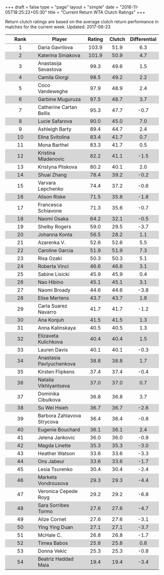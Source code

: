 +++
draft = false
type = "page" 
layout = "simple"
date = "2016-11-05T18:25:22+05:30"
title = "Current Return WTA Clutch Ratings"
+++


Return clutch ratings are based on the average clutch return performance in matches for the current week. Updated: 2017-06-23


<table class='gmisc_table' style='border-collapse: collapse; margin-top: 1em; margin-bottom: 1em;' >
<thead>
<tr>
<th style='border-bottom: 1px solid grey; border-top: 2px solid grey; text-align: center;'>Rank</th>
<th style='border-bottom: 1px solid grey; border-top: 2px solid grey; text-align: center;'>Player</th>
<th style='border-bottom: 1px solid grey; border-top: 2px solid grey; text-align: center;'>Rating</th>
<th style='border-bottom: 1px solid grey; border-top: 2px solid grey; text-align: center;'>Clutch</th>
<th style='border-bottom: 1px solid grey; border-top: 2px solid grey; text-align: center;'>Differential</th>
</tr>
</thead>
<tbody>
<tr>
<td style='width:40%; text-align: center;'>1</td>
<td style='width:40%; text-align: left;'>Daria Gavrilova</td>
<td style='width:40%; text-align: center;'>103.9</td>
<td style='width:40%; text-align: center;'>51.9</td>
<td style='width:40%; text-align: center;'>6.3</td>
</tr>
<tr style='background-color: #d6d6d6;'>
<td style='width:40%; background-color: #d6d6d6; text-align: center;'>2</td>
<td style='width:40%; background-color: #d6d6d6; text-align: left;'>Katerina Siniakova</td>
<td style='width:40%; background-color: #d6d6d6; text-align: center;'>101.9</td>
<td style='width:40%; background-color: #d6d6d6; text-align: center;'>50.9</td>
<td style='width:40%; background-color: #d6d6d6; text-align: center;'>4.7</td>
</tr>
<tr>
<td style='width:40%; text-align: center;'>3</td>
<td style='width:40%; text-align: left;'>Anastasija Sevastova</td>
<td style='width:40%; text-align: center;'>99.3</td>
<td style='width:40%; text-align: center;'>49.6</td>
<td style='width:40%; text-align: center;'>1.5</td>
</tr>
<tr style='background-color: #d6d6d6;'>
<td style='width:40%; background-color: #d6d6d6; text-align: center;'>4</td>
<td style='width:40%; background-color: #d6d6d6; text-align: left;'>Camila Giorgi</td>
<td style='width:40%; background-color: #d6d6d6; text-align: center;'>98.5</td>
<td style='width:40%; background-color: #d6d6d6; text-align: center;'>49.2</td>
<td style='width:40%; background-color: #d6d6d6; text-align: center;'>2.2</td>
</tr>
<tr>
<td style='width:40%; text-align: center;'>5</td>
<td style='width:40%; text-align: left;'>Coco Vandeweghe</td>
<td style='width:40%; text-align: center;'>97.9</td>
<td style='width:40%; text-align: center;'>48.9</td>
<td style='width:40%; text-align: center;'>2.4</td>
</tr>
<tr style='background-color: #d6d6d6;'>
<td style='width:40%; background-color: #d6d6d6; text-align: center;'>6</td>
<td style='width:40%; background-color: #d6d6d6; text-align: left;'>Garbine Muguruza</td>
<td style='width:40%; background-color: #d6d6d6; text-align: center;'>97.5</td>
<td style='width:40%; background-color: #d6d6d6; text-align: center;'>48.7</td>
<td style='width:40%; background-color: #d6d6d6; text-align: center;'>3.7</td>
</tr>
<tr>
<td style='width:40%; text-align: center;'>7</td>
<td style='width:40%; text-align: left;'>Catherine Cartan Bellis</td>
<td style='width:40%; text-align: center;'>95.3</td>
<td style='width:40%; text-align: center;'>47.7</td>
<td style='width:40%; text-align: center;'>-0.7</td>
</tr>
<tr style='background-color: #d6d6d6;'>
<td style='width:40%; background-color: #d6d6d6; text-align: center;'>8</td>
<td style='width:40%; background-color: #d6d6d6; text-align: left;'>Lucie Safarova</td>
<td style='width:40%; background-color: #d6d6d6; text-align: center;'>90.0</td>
<td style='width:40%; background-color: #d6d6d6; text-align: center;'>45.0</td>
<td style='width:40%; background-color: #d6d6d6; text-align: center;'>7.0</td>
</tr>
<tr>
<td style='width:40%; text-align: center;'>9</td>
<td style='width:40%; text-align: left;'>Ashleigh Barty</td>
<td style='width:40%; text-align: center;'>89.4</td>
<td style='width:40%; text-align: center;'>44.7</td>
<td style='width:40%; text-align: center;'>2.4</td>
</tr>
<tr style='background-color: #d6d6d6;'>
<td style='width:40%; background-color: #d6d6d6; text-align: center;'>10</td>
<td style='width:40%; background-color: #d6d6d6; text-align: left;'>Elina Svitolina</td>
<td style='width:40%; background-color: #d6d6d6; text-align: center;'>83.4</td>
<td style='width:40%; background-color: #d6d6d6; text-align: center;'>41.7</td>
<td style='width:40%; background-color: #d6d6d6; text-align: center;'>0.7</td>
</tr>
<tr>
<td style='width:40%; text-align: center;'>11</td>
<td style='width:40%; text-align: left;'>Mona Barthel</td>
<td style='width:40%; text-align: center;'>83.3</td>
<td style='width:40%; text-align: center;'>41.7</td>
<td style='width:40%; text-align: center;'>0.5</td>
</tr>
<tr style='background-color: #d6d6d6;'>
<td style='width:40%; background-color: #d6d6d6; text-align: center;'>12</td>
<td style='width:40%; background-color: #d6d6d6; text-align: left;'>Kristina Mladenovic</td>
<td style='width:40%; background-color: #d6d6d6; text-align: center;'>82.2</td>
<td style='width:40%; background-color: #d6d6d6; text-align: center;'>41.1</td>
<td style='width:40%; background-color: #d6d6d6; text-align: center;'>-1.5</td>
</tr>
<tr>
<td style='width:40%; text-align: center;'>13</td>
<td style='width:40%; text-align: left;'>Kristyna Pliskova</td>
<td style='width:40%; text-align: center;'>80.2</td>
<td style='width:40%; text-align: center;'>40.1</td>
<td style='width:40%; text-align: center;'>2.0</td>
</tr>
<tr style='background-color: #d6d6d6;'>
<td style='width:40%; background-color: #d6d6d6; text-align: center;'>14</td>
<td style='width:40%; background-color: #d6d6d6; text-align: left;'>Shuai Zhang</td>
<td style='width:40%; background-color: #d6d6d6; text-align: center;'>78.4</td>
<td style='width:40%; background-color: #d6d6d6; text-align: center;'>39.2</td>
<td style='width:40%; background-color: #d6d6d6; text-align: center;'>-0.2</td>
</tr>
<tr>
<td style='width:40%; text-align: center;'>15</td>
<td style='width:40%; text-align: left;'>Varvara Lepchenko</td>
<td style='width:40%; text-align: center;'>74.4</td>
<td style='width:40%; text-align: center;'>37.2</td>
<td style='width:40%; text-align: center;'>-0.6</td>
</tr>
<tr style='background-color: #d6d6d6;'>
<td style='width:40%; background-color: #d6d6d6; text-align: center;'>16</td>
<td style='width:40%; background-color: #d6d6d6; text-align: left;'>Alison Riske</td>
<td style='width:40%; background-color: #d6d6d6; text-align: center;'>71.5</td>
<td style='width:40%; background-color: #d6d6d6; text-align: center;'>35.8</td>
<td style='width:40%; background-color: #d6d6d6; text-align: center;'>-1.8</td>
</tr>
<tr>
<td style='width:40%; text-align: center;'>17</td>
<td style='width:40%; text-align: left;'>Francesca Schiavone</td>
<td style='width:40%; text-align: center;'>71.3</td>
<td style='width:40%; text-align: center;'>35.6</td>
<td style='width:40%; text-align: center;'>-0.7</td>
</tr>
<tr style='background-color: #d6d6d6;'>
<td style='width:40%; background-color: #d6d6d6; text-align: center;'>18</td>
<td style='width:40%; background-color: #d6d6d6; text-align: left;'>Naomi Osaka</td>
<td style='width:40%; background-color: #d6d6d6; text-align: center;'>64.2</td>
<td style='width:40%; background-color: #d6d6d6; text-align: center;'>32.1</td>
<td style='width:40%; background-color: #d6d6d6; text-align: center;'>-0.5</td>
</tr>
<tr>
<td style='width:40%; text-align: center;'>19</td>
<td style='width:40%; text-align: left;'>Shelby Rogers</td>
<td style='width:40%; text-align: center;'>59.0</td>
<td style='width:40%; text-align: center;'>29.5</td>
<td style='width:40%; text-align: center;'>-3.7</td>
</tr>
<tr style='background-color: #d6d6d6;'>
<td style='width:40%; background-color: #d6d6d6; text-align: center;'>20</td>
<td style='width:40%; background-color: #d6d6d6; text-align: left;'>Johanna Konta</td>
<td style='width:40%; background-color: #d6d6d6; text-align: center;'>56.5</td>
<td style='width:40%; background-color: #d6d6d6; text-align: center;'>28.2</td>
<td style='width:40%; background-color: #d6d6d6; text-align: center;'>1.1</td>
</tr>
<tr>
<td style='width:40%; text-align: center;'>21</td>
<td style='width:40%; text-align: left;'>Azarenka V.</td>
<td style='width:40%; text-align: center;'>52.6</td>
<td style='width:40%; text-align: center;'>52.6</td>
<td style='width:40%; text-align: center;'>5.5</td>
</tr>
<tr style='background-color: #d6d6d6;'>
<td style='width:40%; background-color: #d6d6d6; text-align: center;'>22</td>
<td style='width:40%; background-color: #d6d6d6; text-align: left;'>Caroline Garcia</td>
<td style='width:40%; background-color: #d6d6d6; text-align: center;'>51.9</td>
<td style='width:40%; background-color: #d6d6d6; text-align: center;'>51.9</td>
<td style='width:40%; background-color: #d6d6d6; text-align: center;'>7.3</td>
</tr>
<tr>
<td style='width:40%; text-align: center;'>23</td>
<td style='width:40%; text-align: left;'>Risa Ozaki</td>
<td style='width:40%; text-align: center;'>50.3</td>
<td style='width:40%; text-align: center;'>50.3</td>
<td style='width:40%; text-align: center;'>5.1</td>
</tr>
<tr style='background-color: #d6d6d6;'>
<td style='width:40%; background-color: #d6d6d6; text-align: center;'>24</td>
<td style='width:40%; background-color: #d6d6d6; text-align: left;'>Roberta Vinci</td>
<td style='width:40%; background-color: #d6d6d6; text-align: center;'>46.6</td>
<td style='width:40%; background-color: #d6d6d6; text-align: center;'>46.6</td>
<td style='width:40%; background-color: #d6d6d6; text-align: center;'>3.1</td>
</tr>
<tr>
<td style='width:40%; text-align: center;'>25</td>
<td style='width:40%; text-align: left;'>Sabine Lisicki</td>
<td style='width:40%; text-align: center;'>45.9</td>
<td style='width:40%; text-align: center;'>45.9</td>
<td style='width:40%; text-align: center;'>0.4</td>
</tr>
<tr style='background-color: #d6d6d6;'>
<td style='width:40%; background-color: #d6d6d6; text-align: center;'>26</td>
<td style='width:40%; background-color: #d6d6d6; text-align: left;'>Nao Hibino</td>
<td style='width:40%; background-color: #d6d6d6; text-align: center;'>45.1</td>
<td style='width:40%; background-color: #d6d6d6; text-align: center;'>45.1</td>
<td style='width:40%; background-color: #d6d6d6; text-align: center;'>3.1</td>
</tr>
<tr>
<td style='width:40%; text-align: center;'>27</td>
<td style='width:40%; text-align: left;'>Naomi Broady</td>
<td style='width:40%; text-align: center;'>44.6</td>
<td style='width:40%; text-align: center;'>44.6</td>
<td style='width:40%; text-align: center;'>-3.8</td>
</tr>
<tr style='background-color: #d6d6d6;'>
<td style='width:40%; background-color: #d6d6d6; text-align: center;'>28</td>
<td style='width:40%; background-color: #d6d6d6; text-align: left;'>Elise Mertens</td>
<td style='width:40%; background-color: #d6d6d6; text-align: center;'>43.7</td>
<td style='width:40%; background-color: #d6d6d6; text-align: center;'>43.7</td>
<td style='width:40%; background-color: #d6d6d6; text-align: center;'>1.8</td>
</tr>
<tr>
<td style='width:40%; text-align: center;'>29</td>
<td style='width:40%; text-align: left;'>Carla Suarez Navarro</td>
<td style='width:40%; text-align: center;'>41.7</td>
<td style='width:40%; text-align: center;'>41.7</td>
<td style='width:40%; text-align: center;'>-1.2</td>
</tr>
<tr style='background-color: #d6d6d6;'>
<td style='width:40%; background-color: #d6d6d6; text-align: center;'>30</td>
<td style='width:40%; background-color: #d6d6d6; text-align: left;'>Ana Konjuh</td>
<td style='width:40%; background-color: #d6d6d6; text-align: center;'>41.5</td>
<td style='width:40%; background-color: #d6d6d6; text-align: center;'>41.5</td>
<td style='width:40%; background-color: #d6d6d6; text-align: center;'>1.3</td>
</tr>
<tr>
<td style='width:40%; text-align: center;'>31</td>
<td style='width:40%; text-align: left;'>Anna Kalinskaya</td>
<td style='width:40%; text-align: center;'>40.5</td>
<td style='width:40%; text-align: center;'>40.5</td>
<td style='width:40%; text-align: center;'>1.3</td>
</tr>
<tr style='background-color: #d6d6d6;'>
<td style='width:40%; background-color: #d6d6d6; text-align: center;'>32</td>
<td style='width:40%; background-color: #d6d6d6; text-align: left;'>Elizaveta Kulichkova</td>
<td style='width:40%; background-color: #d6d6d6; text-align: center;'>40.4</td>
<td style='width:40%; background-color: #d6d6d6; text-align: center;'>40.4</td>
<td style='width:40%; background-color: #d6d6d6; text-align: center;'>1.5</td>
</tr>
<tr>
<td style='width:40%; text-align: center;'>33</td>
<td style='width:40%; text-align: left;'>Lauren Davis</td>
<td style='width:40%; text-align: center;'>40.1</td>
<td style='width:40%; text-align: center;'>40.1</td>
<td style='width:40%; text-align: center;'>-0.3</td>
</tr>
<tr style='background-color: #d6d6d6;'>
<td style='width:40%; background-color: #d6d6d6; text-align: center;'>34</td>
<td style='width:40%; background-color: #d6d6d6; text-align: left;'>Anastasia Pavlyuchenkova</td>
<td style='width:40%; background-color: #d6d6d6; text-align: center;'>38.8</td>
<td style='width:40%; background-color: #d6d6d6; text-align: center;'>38.8</td>
<td style='width:40%; background-color: #d6d6d6; text-align: center;'>1.7</td>
</tr>
<tr>
<td style='width:40%; text-align: center;'>35</td>
<td style='width:40%; text-align: left;'>Kirsten Flipkens</td>
<td style='width:40%; text-align: center;'>37.4</td>
<td style='width:40%; text-align: center;'>37.4</td>
<td style='width:40%; text-align: center;'>-0.4</td>
</tr>
<tr style='background-color: #d6d6d6;'>
<td style='width:40%; background-color: #d6d6d6; text-align: center;'>36</td>
<td style='width:40%; background-color: #d6d6d6; text-align: left;'>Natalia Vikhlyantseva</td>
<td style='width:40%; background-color: #d6d6d6; text-align: center;'>37.0</td>
<td style='width:40%; background-color: #d6d6d6; text-align: center;'>37.0</td>
<td style='width:40%; background-color: #d6d6d6; text-align: center;'>0.7</td>
</tr>
<tr>
<td style='width:40%; text-align: center;'>37</td>
<td style='width:40%; text-align: left;'>Dominika Cibulkova</td>
<td style='width:40%; text-align: center;'>36.8</td>
<td style='width:40%; text-align: center;'>36.8</td>
<td style='width:40%; text-align: center;'>3.7</td>
</tr>
<tr style='background-color: #d6d6d6;'>
<td style='width:40%; background-color: #d6d6d6; text-align: center;'>38</td>
<td style='width:40%; background-color: #d6d6d6; text-align: left;'>Su Wei Hsieh</td>
<td style='width:40%; background-color: #d6d6d6; text-align: center;'>36.7</td>
<td style='width:40%; background-color: #d6d6d6; text-align: center;'>36.7</td>
<td style='width:40%; background-color: #d6d6d6; text-align: center;'>-2.6</td>
</tr>
<tr>
<td style='width:40%; text-align: center;'>39</td>
<td style='width:40%; text-align: left;'>Barbora Zahlavova Strycova</td>
<td style='width:40%; text-align: center;'>36.4</td>
<td style='width:40%; text-align: center;'>36.4</td>
<td style='width:40%; text-align: center;'>-0.8</td>
</tr>
<tr style='background-color: #d6d6d6;'>
<td style='width:40%; background-color: #d6d6d6; text-align: center;'>40</td>
<td style='width:40%; background-color: #d6d6d6; text-align: left;'>Eugenie Bouchard</td>
<td style='width:40%; background-color: #d6d6d6; text-align: center;'>36.1</td>
<td style='width:40%; background-color: #d6d6d6; text-align: center;'>36.1</td>
<td style='width:40%; background-color: #d6d6d6; text-align: center;'>2.4</td>
</tr>
<tr>
<td style='width:40%; text-align: center;'>41</td>
<td style='width:40%; text-align: left;'>Jelena Jankovic</td>
<td style='width:40%; text-align: center;'>36.0</td>
<td style='width:40%; text-align: center;'>36.0</td>
<td style='width:40%; text-align: center;'>-0.9</td>
</tr>
<tr style='background-color: #d6d6d6;'>
<td style='width:40%; background-color: #d6d6d6; text-align: center;'>42</td>
<td style='width:40%; background-color: #d6d6d6; text-align: left;'>Magda Linette</td>
<td style='width:40%; background-color: #d6d6d6; text-align: center;'>35.3</td>
<td style='width:40%; background-color: #d6d6d6; text-align: center;'>35.3</td>
<td style='width:40%; background-color: #d6d6d6; text-align: center;'>-3.0</td>
</tr>
<tr>
<td style='width:40%; text-align: center;'>43</td>
<td style='width:40%; text-align: left;'>Heather Watson</td>
<td style='width:40%; text-align: center;'>33.6</td>
<td style='width:40%; text-align: center;'>33.6</td>
<td style='width:40%; text-align: center;'>-3.3</td>
</tr>
<tr style='background-color: #d6d6d6;'>
<td style='width:40%; background-color: #d6d6d6; text-align: center;'>44</td>
<td style='width:40%; background-color: #d6d6d6; text-align: left;'>Ons Jabeur</td>
<td style='width:40%; background-color: #d6d6d6; text-align: center;'>33.6</td>
<td style='width:40%; background-color: #d6d6d6; text-align: center;'>33.6</td>
<td style='width:40%; background-color: #d6d6d6; text-align: center;'>-1.7</td>
</tr>
<tr>
<td style='width:40%; text-align: center;'>45</td>
<td style='width:40%; text-align: left;'>Lesia Tsurenko</td>
<td style='width:40%; text-align: center;'>30.4</td>
<td style='width:40%; text-align: center;'>30.4</td>
<td style='width:40%; text-align: center;'>-2.4</td>
</tr>
<tr style='background-color: #d6d6d6;'>
<td style='width:40%; background-color: #d6d6d6; text-align: center;'>46</td>
<td style='width:40%; background-color: #d6d6d6; text-align: left;'>Marketa Vondrousova</td>
<td style='width:40%; background-color: #d6d6d6; text-align: center;'>29.3</td>
<td style='width:40%; background-color: #d6d6d6; text-align: center;'>29.3</td>
<td style='width:40%; background-color: #d6d6d6; text-align: center;'>-4.4</td>
</tr>
<tr>
<td style='width:40%; text-align: center;'>47</td>
<td style='width:40%; text-align: left;'>Veronica Cepede Royg</td>
<td style='width:40%; text-align: center;'>29.2</td>
<td style='width:40%; text-align: center;'>29.2</td>
<td style='width:40%; text-align: center;'>-6.8</td>
</tr>
<tr style='background-color: #d6d6d6;'>
<td style='width:40%; background-color: #d6d6d6; text-align: center;'>48</td>
<td style='width:40%; background-color: #d6d6d6; text-align: left;'>Sara Sorribes Tormo</td>
<td style='width:40%; background-color: #d6d6d6; text-align: center;'>27.6</td>
<td style='width:40%; background-color: #d6d6d6; text-align: center;'>27.6</td>
<td style='width:40%; background-color: #d6d6d6; text-align: center;'>-4.7</td>
</tr>
<tr>
<td style='width:40%; text-align: center;'>49</td>
<td style='width:40%; text-align: left;'>Alize Cornet</td>
<td style='width:40%; text-align: center;'>27.6</td>
<td style='width:40%; text-align: center;'>27.6</td>
<td style='width:40%; text-align: center;'>-3.1</td>
</tr>
<tr style='background-color: #d6d6d6;'>
<td style='width:40%; background-color: #d6d6d6; text-align: center;'>50</td>
<td style='width:40%; background-color: #d6d6d6; text-align: left;'>Ying Ying Duan</td>
<td style='width:40%; background-color: #d6d6d6; text-align: center;'>27.1</td>
<td style='width:40%; background-color: #d6d6d6; text-align: center;'>27.1</td>
<td style='width:40%; background-color: #d6d6d6; text-align: center;'>-3.7</td>
</tr>
<tr>
<td style='width:40%; text-align: center;'>51</td>
<td style='width:40%; text-align: left;'>McHale C.</td>
<td style='width:40%; text-align: center;'>26.8</td>
<td style='width:40%; text-align: center;'>26.8</td>
<td style='width:40%; text-align: center;'>-1.7</td>
</tr>
<tr style='background-color: #d6d6d6;'>
<td style='width:40%; background-color: #d6d6d6; text-align: center;'>52</td>
<td style='width:40%; background-color: #d6d6d6; text-align: left;'>Timea Babos</td>
<td style='width:40%; background-color: #d6d6d6; text-align: center;'>25.8</td>
<td style='width:40%; background-color: #d6d6d6; text-align: center;'>25.8</td>
<td style='width:40%; background-color: #d6d6d6; text-align: center;'>0.8</td>
</tr>
<tr>
<td style='width:40%; text-align: center;'>53</td>
<td style='width:40%; text-align: left;'>Donna Vekic</td>
<td style='width:40%; text-align: center;'>25.3</td>
<td style='width:40%; text-align: center;'>25.3</td>
<td style='width:40%; text-align: center;'>-0.8</td>
</tr>
<tr style='background-color: #d6d6d6;'>
<td style='width:40%; background-color: #d6d6d6; border-bottom: 2px solid grey; text-align: center;'>54</td>
<td style='width:40%; background-color: #d6d6d6; border-bottom: 2px solid grey; text-align: left;'>Beatriz Haddad Maia</td>
<td style='width:40%; background-color: #d6d6d6; border-bottom: 2px solid grey; text-align: center;'>19.4</td>
<td style='width:40%; background-color: #d6d6d6; border-bottom: 2px solid grey; text-align: center;'>19.4</td>
<td style='width:40%; background-color: #d6d6d6; border-bottom: 2px solid grey; text-align: center;'>-3.4</td>
</tr>
</tbody>
</table>
